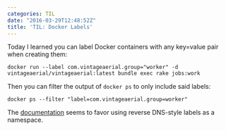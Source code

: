```yaml
---
categories: TIL
date: "2016-03-29T12:48:52Z"
title: 'TIL: Docker Labels'
---
```


Today I learned you can label Docker containers with any key=value pair when creating them:

    docker run --label com.vintageaerial.group="worker" -d vintageaerial/vintageaerial:latest bundle exec rake jobs:work

Then you can filter the output of `docker ps` to only include said labels:

    docker ps --filter "label=com.vintageaerial.group=worker"

The [documentation](https://docs.docker.com/engine/userguide/labels-custom-metadata/) seems to favor using reverse DNS-style labels as a namespace.
